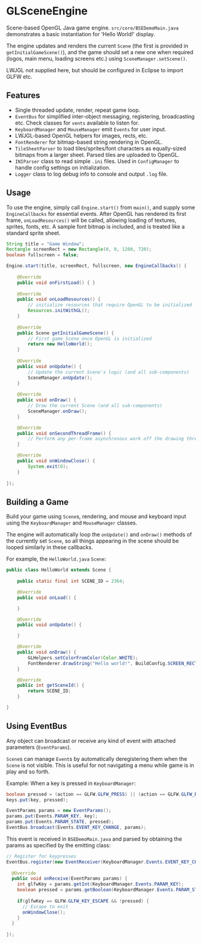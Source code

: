 # GLSceneEngine

Scene-based OpenGL Java game engine. `src/core/BSEDemoMain.java` demonstrates a basic instantiation for 'Hello World!' display. 

The engine updates and renders the current `Scene` (the first is provided in `getInitialGameScene()`), and the game should set a new one when required (logos, main menu, loading screens etc.) using `SceneManager.setScene()`.

LWJGL not supplied here, but should be configured in Eclipse to import GLFW etc.


## Features

- Single threaded update, render, repeat game loop.
- `EventBus` for simplified inter-object messaging, registering, broadcasting etc. Check classes for `vents` available to listen for.
- `KeyboardManager` and `MouseManager` emit `Events` for user input.
- LWJGL-based OpenGL helpers for images, rects, etc.
- `FontRenderer` for bitmap-based string rendering in OpenGL.
- `TileSheetParser` to load tiles/sprites/font characters as equally-sized bitmaps from a larger sheet. Parsed tiles are uploaded to OpenGL.
- `INIParser` class to read simple `.ini` files. Used in `ConfigManager` to handle config settings on initialization.
- `Logger` class to log debug info to console and output `.log` file.


## Usage

To use the engine, simply call `Engine.start()` from `main()`, and supply some `EngineCallbacks` for essential events. After OpenGL has rendered its first frame, `onLoadResources()` will be called, allowing loading of textures, sprites, fonts, etc. A sample font bitmap is included, and is treated like a standard sprite sheet.

```java
String title = "Game Window";
Rectangle screenRect = new Rectangle(0, 0, 1280, 720);
boolean fullscreen = false;

Engine.start(title, screenRect, fullscreen, new EngineCallbacks() {
	
	@Override
	public void onFirstLoad() { }
	
	@Override
	public void onLoadResources() {
		// initialize resources that require OpenGL to be initialized
		Resources.initWithGL();
	}
	
	@Override
	public Scene getInitialGameScene() {
		// First game Scene once OpenGL is initialized
		return new HelloWorld();
	}
	
	@Override
	public void onUpdate() {
		// Update the current Scene's logic (and all sub-components)
		SceneManager.onUpdate();
	}
	
	@Override
	public void onDraw() {
		// Draw the current Scene (and all sub-components)
		SceneManager.onDraw();
	}

	@Override
	public void onSecondThreadFrame() {
		// Perform any per-frame asynchronous work off the drawing thread
	}

	@Override
	public void onWindowClose() {
		System.exit(0);
	}
	
});
```


## Building a Game

Build your game using `Scene`s, rendering, and mouse and keyboard input using the `KeyboardManager` and `MouseManager` classes.

The engine will automatically loop the `onUpdate()` and `onDraw()` methods of the currently set `Scene`, so all things appearing in the scene should be looped similarly in these callbacks.

For example, the `HelloWorld.java` `Scene`:

```java
public class HelloWorld extends Scene {
	
	public static final int SCENE_ID = 2364;

	@Override
	public void onLoad() {

	}

	@Override
	public void onUpdate() {

	}

	@Override
	public void onDraw() {
		GLHelpers.setColorFromColor(Color.WHITE);
		FontRenderer.drawString("Hello world!", BuildConfig.SCREEN_RECT, 16, Align.CENTER, Align.CENTER);
	}

	@Override
	public int getSceneId() {
		return SCENE_ID;
	}

}
```


## Using EventBus

Any object can broadcast or receive any kind of event with attached parameters (`EventParams`).

`Scene`s can manage `Event`s by automatically deregistering them when the `Scene` is not visible. This is useful for not navigating a menu while game is in play and so forth.

Example: When a key is pressed in `KeyboardManager`:

```java
boolean pressed = (action == GLFW.GLFW_PRESS) || (action == GLFW.GLFW_REPEAT);
keys.put(key, pressed);

EventParams params = new EventParams();
params.put(Events.PARAM_KEY, key);
params.put(Events.PARAM_STATE, pressed);
EventBus.broadcast(Events.EVENT_KEY_CHANGE, params);
```

This event is received in `BSEDemoMain.java` and parsed by obtaining the params as specified by the emitting class: 

```java
// Register for keypresses
EventBus.register(new EventReceiver(KeyboardManager.Events.EVENT_KEY_CHANGE, false) {
  
  @Override
  public void onReceive(EventParams params) {
    int glfwKey = params.getInt(KeyboardManager.Events.PARAM_KEY);
    boolean pressed = params.getBoolean(KeyboardManager.Events.PARAM_STATE);
    
    if(glfwKey == GLFW.GLFW_KEY_ESCAPE && !pressed) {
      // Escape to exit
      onWindowClose();
    }
  }
  
});
```
